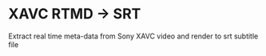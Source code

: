 # XAVC RTMD -> SRT
Extract real time meta-data from Sony XAVC video and render to srt subtitle file
